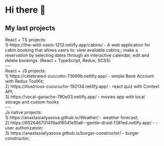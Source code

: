 <h1> Hi there 👋 </h1>

<h2>My last projects</h2>
React + TS projects: <br>
1) https://the-wild-oasis-1213.netlify.app/cabins/ - A web application for cabin booking that allows users to: view available cabins;; make a reservation by selecting dates through an interactive calendar; edit and delete bookings.  (React + TypeScript, Redux, SCSS)<br>
---<br>
React + JS projects: <br>
1) https://celebrated-zuccutto-73689b.netlify.app/ - simple Bank Account with Redux ToolKit;<br>
2) https://illustrious-cucurucho-192134.netlify.app/ - react quiz with Context API;<br>
3) https://vocal-ganache-780e03.netlify.app/ - movies app with local storage and custom hooks<br>
---<br>
Js native projects:<br>
1) https://anastasiailyasova.github.io/Weather/ - weather forecast;<br>
2) https://652646701419ad16541e5fa6--gentle-druid-f381ed.netlify.app/ - - user authorization;<br>
3) https://anastasiailyasova.github.io/burger-constructor/ - burger constructor;<br>

<!--
**AnastasiaIlyasova/AnastasiaIlyasova** is a ✨ _special_ ✨ repository because its `README.md` (this file) appears on your GitHub profile.

Here are some ideas to get you started:

- 🔭 I’m currently working on ...
- 🌱 I’m currently learning ...
- 👯 I’m looking to collaborate on ...
- 🤔 I’m looking for help with ...
- 💬 Ask me about ...
- 📫 How to reach me: ...
- 😄 Pronouns: ...
- ⚡ Fun fact: ...
-->
